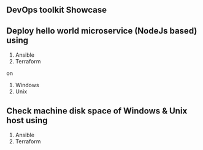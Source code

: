 ## DevOps toolkit Showcase

## Deploy hello world microservice (NodeJs based) using 
1. Ansible
2. Terraform

on 
1. Windows 
2. Unix

## Check machine disk space of Windows & Unix host using
1. Ansible
2. Terraform


